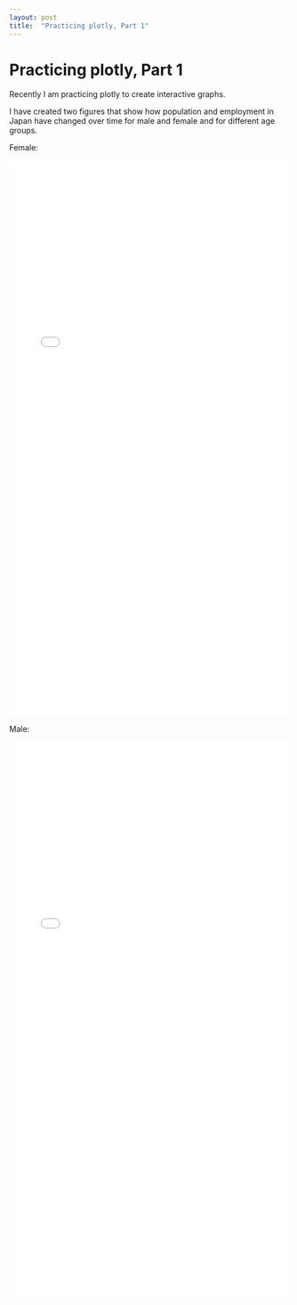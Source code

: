 ```yaml
---
layout: post
title:  "Practicing plotly, Part 1"
---
```


# Practicing plotly, Part 1

Recently I am practicing plotly to create interactive graphs. 

I have created two figures that show how population and employment in Japan have changed over time for male and female and for different age groups.

Female:
<iframe id="igraph" scrolling="no" style="border:none;" seamless="seamless" src="/files/fig_female_emp_and_pop_by_age.html" height="1000"  width="100%"></iframe>

Male:
<iframe id="igraph" scrolling="no" style="border:none;" seamless="seamless" src="/files/fig_male_emp_and_pop_by_age.html" height="1000" width="100%"></iframe>








